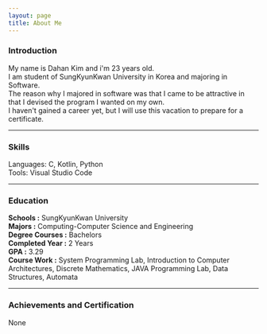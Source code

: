 ```yaml
---
layout: page
title: About Me
---
```


### **Introduction**
My name is Dahan Kim and i'm 23 years old.\
I am student of SungKyunKwan University in Korea and majoring in Software. \
The reason why I majored in software was that I came to be attractive in that I devised the program I wanted on my own.\
I haven't gained a career yet, but I will use this vacation to prepare for a certificate.

***

### **Skills**
Languages: C, Kotlin, Python\
Tools: Visual Studio Code

***

### **Education**
**Schools :** SungKyunKwan University \
**Majors :** Computing-Computer Science and Engineering\
**Degree Courses :** Bachelors\
**Completed Year :** 2 Years\
**GPA :** 3.29 \
**Course Work :** System Programming Lab, Introduction to Computer Architectures, Discrete Mathematics, JAVA Programming Lab, Data Structures, Automata

***

### **Achievements and Certification**
None

